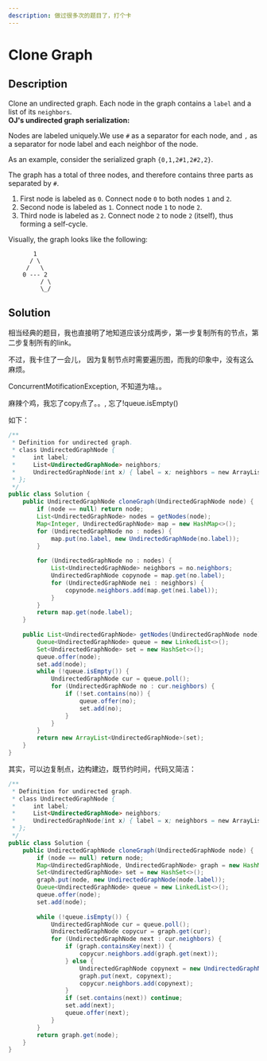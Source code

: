 ```yaml
---
description: 做过很多次的题目了，打个卡
---
```


# Clone Graph

## Description

Clone an undirected graph. Each node in the graph contains a `label` and a list of its `neighbors`.  
**OJ's undirected graph serialization:**

Nodes are labeled uniquely.We use `#` as a separator for each node, and `,` as a separator for node label and each neighbor of the node.

As an example, consider the serialized graph `{0,1,2#1,2#2,2}`.

The graph has a total of three nodes, and therefore contains three parts as separated by `#`.

1. First node is labeled as `0`. Connect node `0` to both nodes `1` and `2`.
2. Second node is labeled as `1`. Connect node `1` to node `2`.
3. Third node is labeled as `2`. Connect node `2` to node `2` \(itself\), thus forming a self-cycle.

Visually, the graph looks like the following:

```text
       1
      / \
     /   \
    0 --- 2
         / \
         \_/
```

## Solution

相当经典的题目，我也直接明了地知道应该分成两步，第一步复制所有的节点，第二步复制所有的link。

不过，我卡住了一会儿， 因为复制节点时需要遍历图，而我的印象中，没有这么麻烦。

ConcurrentMotificationException,  不知道为啥。。

麻辣个鸡，我忘了copy点了。。, 忘了!queue.isEmpty\(\)

如下：

```java
/**
 * Definition for undirected graph.
 * class UndirectedGraphNode {
 *     int label;
 *     List<UndirectedGraphNode> neighbors;
 *     UndirectedGraphNode(int x) { label = x; neighbors = new ArrayList<UndirectedGraphNode>(); }
 * };
 */
public class Solution {
    public UndirectedGraphNode cloneGraph(UndirectedGraphNode node) {
        if (node == null) return node;
        List<UndirectedGraphNode> nodes = getNodes(node);
        Map<Integer, UndirectedGraphNode> map = new HashMap<>();
        for (UndirectedGraphNode no : nodes) {
            map.put(no.label, new UndirectedGraphNode(no.label));
        }
        
        for (UndirectedGraphNode no : nodes) {
            List<UndirectedGraphNode> neighbors = no.neighbors;
            UndirectedGraphNode copynode = map.get(no.label);
            for (UndirectedGraphNode nei : neighbors) {
                copynode.neighbors.add(map.get(nei.label));
            }
        }
        return map.get(node.label);
    }
    
    public List<UndirectedGraphNode> getNodes(UndirectedGraphNode node) {
        Queue<UndirectedGraphNode> queue = new LinkedList<>();
        Set<UndirectedGraphNode> set = new HashSet<>();
        queue.offer(node);
        set.add(node);
        while (!queue.isEmpty()) {
            UndirectedGraphNode cur = queue.poll();
            for (UndirectedGraphNode no : cur.neighbors) {
                if (!set.contains(no)) {
                    queue.offer(no);
                    set.add(no);
                }
            }
        }
        return new ArrayList<UndirectedGraphNode>(set);
    }
}
```

其实，可以边复制点，边构建边，既节约时间，代码又简洁：

```java
/**
 * Definition for undirected graph.
 * class UndirectedGraphNode {
 *     int label;
 *     List<UndirectedGraphNode> neighbors;
 *     UndirectedGraphNode(int x) { label = x; neighbors = new ArrayList<UndirectedGraphNode>(); }
 * };
 */
public class Solution {
    public UndirectedGraphNode cloneGraph(UndirectedGraphNode node) {
        if (node == null) return node;
        Map<UndirectedGraphNode, UndirectedGraphNode> graph = new HashMap<>();
        Set<UndirectedGraphNode> set = new HashSet<>();
        graph.put(node, new UndirectedGraphNode(node.label));
        Queue<UndirectedGraphNode> queue = new LinkedList<>();
        queue.offer(node);
        set.add(node);
        
        while (!queue.isEmpty()) {
            UndirectedGraphNode cur = queue.poll();
            UndirectedGraphNode copycur = graph.get(cur);
            for (UndirectedGraphNode next : cur.neighbors) {
                if (graph.containsKey(next)) {
                    copycur.neighbors.add(graph.get(next));
                } else {
                    UndirectedGraphNode copynext = new UndirectedGraphNode(next.label);
                    graph.put(next, copynext);
                    copycur.neighbors.add(copynext);
                }
                if (set.contains(next)) continue;
                set.add(next);
                queue.offer(next);
            }
        }
        return graph.get(node);
    }
}
```

